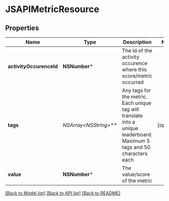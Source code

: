 # JSAPIMetricResource

## Properties
Name | Type | Description | Notes
------------ | ------------- | ------------- | -------------
**activityOccurenceId** | **NSNumber*** | The id of the activity occurence where this score/metric occurred | 
**tags** | **NSArray&lt;NSString*&gt;*** | Any tags for the metric. Each unique tag will translate into a unique leaderboard. Maximum 5 tags and 50 characters each | [optional] 
**value** | **NSNumber*** | The value/score of the metric | 

[[Back to Model list]](../README.md#documentation-for-models) [[Back to API list]](../README.md#documentation-for-api-endpoints) [[Back to README]](../README.md)


